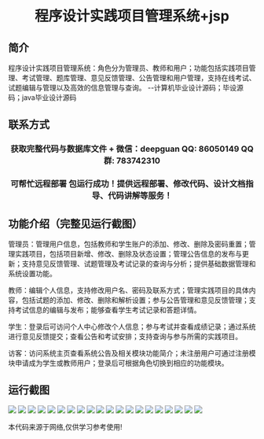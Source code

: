 <p><h1 align="center">程序设计实践项目管理系统+jsp</h1></p>

## 简介
程序设计实践项目管理系统：角色分为管理员、教师和用户；功能包括实践项目管理、考试管理、题库管理、意见反馈管理、公告管理和用户管理，支持在线考试、试题编辑与管理以及高效的信息管理与查询。    --计算机毕业设计源码；毕设源码；java毕业设计源码


## 联系方式
<p><h3 align="center">获取完整代码与数据库文件 + 微信：deepguan QQ: 86050149 QQ群: 783742310</h3></p>
<p><h3 align="center">可帮忙远程部署 包运行成功！提供远程部署、修改代码、设计文档指导、代码讲解等服务！</h3></p>

## 功能介绍（完整见运行截图）
管理员：管理用户信息，包括教师和学生账户的添加、修改、删除及密码重置；管理实践项目，包括项目新增、修改、删除及状态设置；管理公告信息的发布与更新；支持意见反馈管理、试题管理及考试记录的查询与分析；提供基础数据管理和系统设置功能。

教师：编辑个人信息，支持修改用户名、密码及联系方式；管理实践项目的具体内容，包括试题的添加、修改、删除和解析设置；参与公告管理和意见反馈管理；支持考试信息的编辑与发布；能够查看学生考试记录和答题详情。

学生：登录后可访问个人中心修改个人信息；参与考试并查看成绩记录；通过系统进行意见反馈提交；查看公告和考试安排；支持查询与参与所需的实践项目。

访客：访问系统主页查看系统公告及相关模块功能简介；未注册用户可通过注册模块申请成为学生或教师用户；登录后可根据角色切换到相应的功能模块。


## 运行截图
![](img/001.jpg)
![](img/002.jpg)
![](img/003.jpg)
![](img/004.jpg)
![](img/005.jpg)
![](img/006.jpg)
![](img/007.jpg)
![](img/008.jpg)
![](img/009.jpg)
![](img/010.jpg)
![](img/011.jpg)
![](img/012.jpg)
![](img/013.jpg)
![](img/014.jpg)
![](img/015.jpg)
![](img/016.jpg)
![](img/017.jpg)
![](img/018.jpg)
![](img/019.jpg)
![](img/020.jpg)

<p>本代码来源于网络,仅供学习参考使用!</p>
